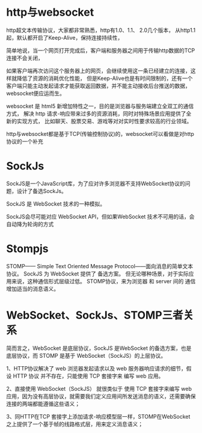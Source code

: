 
# http与websocket

http超文本传输协议，大家都非常熟悉，http有1.0、1.1、 2.0几个版本，
从http1.1起，默认都开启了Keep-Alive，保持连接持续性，

简单地说，当一个网页打开完成后，客户端和服务器之间用于传输http数据的TCP连接不会关闭，

如果客户端再次访问这个服务器上的网页，会继续使用这一条已经建立的连接，这样就降低了资源的消耗优化性能，
但是Keep-Alive也是有时间限制的，还有一个客户端只能主动发起请求才能获取返回数据，并不能主动接收后台推送的数据，
websocket便应运而生。

websocket 是 html5 新增加特性之一，目的是浏览器与服务端建立全双工的通信方式，
解决 http 请求-响应带来过多的资源消耗，同时对特殊场景应用提供了全新的实现方式，
比如聊天、股票交易、游戏等对对实时性要求较高的行业领域。

http与websocket都是基于TCP(传输控制协议)的，websocket可以看做是对http协议的一个补充


# SockJs

SockJS是一个JavaScript库，为了应对许多浏览器不支持WebSocket协议的问题，设计了备选SockJs。

SockJS 是 WebSocket 技术的一种模拟。

SockJS会尽可能对应 WebSocket API，但如果WebSocket 技术不可用的话，会自动降为轮询的方式


# Stompjs
STOMP—— Simple Text Oriented Message Protocol——面向消息的简单文本协议。
SockJS 为 WebSocket 提供了 备选方案。
但无论哪种场景，对于实际应用来说，这种通信形式层级过低。 
STOMP协议，来为浏览器 和 server 间的 通信增加适当的消息语义。


# WebSocket、SockJs、STOMP三者关系
简而言之，WebSocket 是底层协议，SockJS 是WebSocket 的备选方案，也是底层协议，而 STOMP 是基于 WebSocket（SockJS）的上层协议。

1、HTTP协议解决了 web 浏览器发起请求以及 web 服务器响应请求的细节，假设 HTTP 协议 并不存在，只能使用 TCP 套接字来 编写 web 应用。

2、直接使用 WebSocket（SockJS） 就很类似于 使用 TCP 套接字来编写 web 应用，因为没有高层协议，就需要我们定义应用间所发送消息的语义，还需要确保连接的两端都能遵循这些语义；

3、同HTTP在TCP 套接字上添加请求-响应模型层一样，STOMP在WebSocket 之上提供了一个基于帧的线路格式层，用来定义消息语义；







